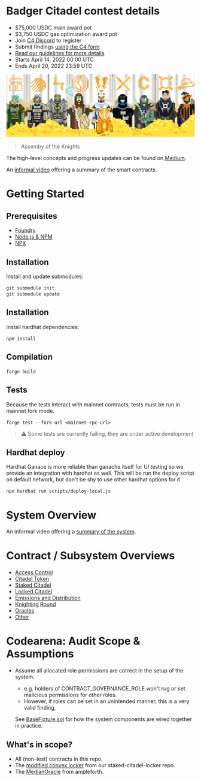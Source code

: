 # Badger Citadel contest details

- $75,000 USDC main award pot
- $3,750 USDC gas optimization award pot
- Join [C4 Discord](https://discord.gg/code4rena) to register
- Submit findings [using the C4 form](https://code4rena.com/contests/2022-04-badger-citadel-contest/submit)
- [Read our guidelines for more details](https://docs.code4rena.com/roles/wardens)
- Starts April 14, 2022 00:00 UTC
- Ends April 20, 2022 23:59 UTC


![](./docs/images/citadel-knights.png)
> Assemby of the Knights

The high-level concepts and progress updates can be found on [Medium](https://thecitadeldao.medium.com/).

An [informal video](https://drive.google.com/file/d/1hCzQrgZEsbd0t2mtuaXm7Cp3YS-ZIlw3/view?usp=sharing) offering a summary of the smart contracts.


# Getting Started

## Prerequisites

- [Foundry](https://github.com/gakonst/foundry)
- [Node.js & NPM](https://nodejs.org/en/)
- [NPX](https://www.npmjs.com/package/npx)

## Installation

Install and update submodules:

```console
git submodule init
git submodule update
```

## Installation

Install hardhat dependencies:

```console
npm install
```

## Compilation

```
forge build
```

## Tests

Because the tests interact with mainnet contracts, tests must be run in mainnet fork mode.

```
forge test --fork-url <mainnet-rpc-url>
```

> ⚠️ Some tests are currently failing, they are under active development

## Hardhat deploy

Hardhat Ganace is more reliable than ganache itself for UI testing so we provide an integration with hardhat as well.
This will be run the deploy script on default network, but don't be shy to use other hardhat options for it

```
npx hardhat run scripts/deploy-local.js
```

# System Overview
An informal video offering a [summary of the system](https://drive.google.com/file/d/1hCzQrgZEsbd0t2mtuaXm7Cp3YS-ZIlw3/view?usp=sharing).

# Contract / Subsystem Overviews
- [Access Control](./docs/access-control.md)
- [Citadel Token](./docs/citadel-token.md)
- [Staked Citadel](./docs/staked-citadel.md)
- [Locked Citadel](./docs/locked-citadel.md)
- [Emissions and Distribution](./docs/emissions.md)
- [Knighting Round](./docs/knighting-round.md)
- [Oracles](./docs/oracles.md)
- [Other](./docs/explainer.md)

# Codearena: Audit Scope & Assumptions
- Assume all allocated role permissions are correct in the setup of the system.
    - e.g. holders of CONTRACT_GOVERNANCE_ROLE won't rug or set malicious permissions for other roles.
    - However, if roles can be set in an unintended manner, this is a very valid finding, 

    See [BaseFixture.sol](./src/test/BaseFixture.sol) for how the system components are wired together in practice.

## What's in scope?
* All (non-test) contracts in this repo.
* The [modified convex locker](https://github.com/Citadel-DAO/staked-citadel-locker/blob/main/src/StakedCitadelLocker.sol) from our staked-citadel-locker repo.
* The [MedianOracle](https://github.com/ampleforth/market-oracle/blob/master/contracts/MedianOracle.sol) from ampleforth.
